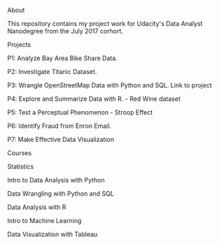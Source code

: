 About

This repository contains my project work for Udacity's Data Analyst Nanodegree from the July 2017 corhort.


Projects


P1: Analyze Bay Area Bike Share Data.  

P2: Investigate Titanic Dataset.  

P3: Wrangle OpenStreetMap Data with Python and SQL. Link to project

P4: Explore and Summarize Data with R. - Red Wine dataset

P5: Test a Perceptual Phenomenon - Stroop Effect

P6: Identify Fraud from Enron Email.

P7: Make Effective Data Visualization



Courses


Statistics

Intro to Data Analysis with Python


Data Wrangling with Python and SQL

Data Analysis with R

Intro to Machine Learning

Data Visualization with Tableau

